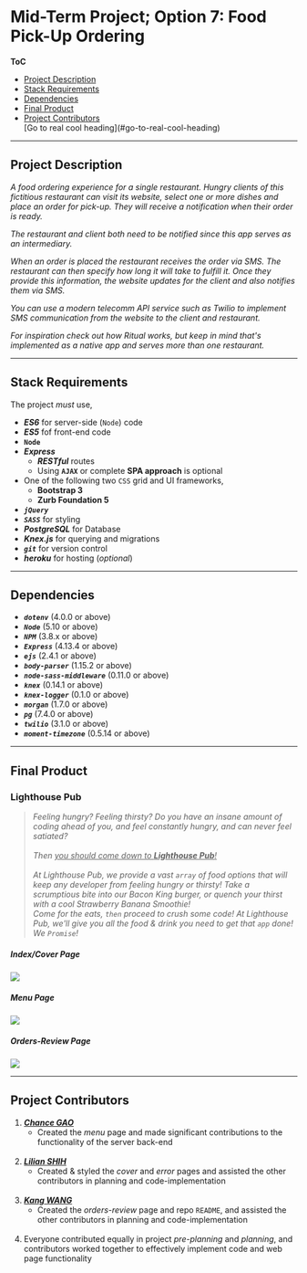 <h1>Mid-Term Project; Option 7: Food Pick-Up Ordering</h1>
<b>ToC</b>
<ul>
  <li><a href='project_description'>Project Description</a></li>
  <li><a href='stack_requirements'>Stack Requirements</a></li>
  <li><a href='dependencies'>Dependencies</a></li>
  <li><a href='final_product'>Final Product</a></li>
  <li><a href='contributors'>Project Contributors</a></li>
  [Go to real cool heading](#go-to-real-cool-heading)
</ul>
<hr>
<h2><a id='project_description'>Project Description</a></h2>
<em><p>
A food ordering experience for a single restaurant. Hungry clients of this fictitious restaurant can visit its website, select one or more dishes and place an order for pick-up. They will receive a notification when their order is ready.

The restaurant and client both need to be notified since this app serves as an intermediary.

When an order is placed the restaurant receives the order via SMS. The restaurant can then specify how long it will take to fulfill it. Once they provide this information, the website updates for the client and also notifies them via SMS.

You can use a modern telecomm API service such as Twilio to implement SMS communication from the website to the client and restaurant.

For inspiration check out how Ritual works, but keep in mind that's implemented as a native app and serves more than one restaurant.
</p></em>
<hr>
<h2><a id='stack_requirements'>Stack Requirements</a></h2>
<p>The project <em>must</em> use,
<ul>
  <li><b><em>ES6</em></b> for server-side (<code>Node</code>) code</li>
  <li><b><em>ES5</em></b> fof front-end code</li>
  <li><b><code>Node</code></b></li>
  <li><b><em>Express</em></b>
    <ul>
      <li><b><em>RESTful</em></b> routes</li>
      <li>Using <b><code>AJAX</code></b> or complete <b>SPA approach</b> is optional</li>
    </ul>
  </li>
  <li>One of the following two <code>CSS</code> grid and UI frameworks,
    <ul>
      <li><b>Bootstrap 3</b></li>
      <li><b>Zurb Foundation 5</b></li>
    </ul>
  </li>
  <li><b><em><code>jQuery</code></em></b></li>
  <li><b><em><code>SASS</code></em></b> for styling</li>
  <li><b><em>PostgreSQL</em></b> for Database</li>
  <li><b><em>Knex.js</em></b> for querying and migrations</li>
  <li><b><em><code>git</code></em></b> for version control</li>
  <li><b><em>heroku</em></b> for hosting (<i>optional</i>)</li>
</ul>
<hr>
<h2><a id='depenencies'>Dependencies</a></h2>
<ul>
  <li><b><em><code>dotenv</code></em></b> (4.0.0 or above)</li>
  <li><b><em><code>Node</code></em></b> (5.10 or above)</li>
  <li><b><em><code>NPM</code></em></b> (3.8.x or above)</li>
  <li><b><em><code>Express</code></em></b> (4.13.4 or above)</li>
  <li><b><em><code>ejs</code></em></b> (2.4.1 or above)</li>
  <li><b><em><code>body-parser</code></em></b> (1.15.2 or above)</li>
  <li><b><em><code>node-sass-middleware</code></em></b> (0.11.0 or above)</li>
  <li><b><em><code>knex</code></em></b> (0.14.1 or above)</li>
  <li><b><em><code>knex-logger</code></em></b> (0.1.0 or above)</li>
  <li><b><em><code>morgan</code></em></b> (1.7.0 or above)</li>
  <li><b><em><code>pg</code></em></b> (7.4.0 or above)</li>
  <li><b><em><code>twilio</code></em></b> (3.1.0 or above)</li>
  <li><b><em><code>moment-timezone</code></em></b> (0.5.14 or above)</li>
</ul>
<hr>
<h2><a id='final_product'>Final Product</a></h2>
<h3>Lighthouse Pub</h3>
<blockquote>
  <em><p>
    Feeling hungry? Feeling thirsty? Do you have an insane amount of coding ahead of you, and 
    feel constantly hungry, and can never feel satiated?
    <br><br>
    Then <u>you should come down to <b>Lighthouse Pub</b>!</u>
    <br><br>
    At Lighthouse Pub, we provide a vast <code>array</code> of food options that will keep any
    developer from feeling hungry or thirsty! 
    Take a scrumptious bite into our Bacon King burger, or quench your thirst with a cool Strawberry 
    Banana Smoothie!
    <br>Come for the eats, <code>then</code> proceed to crush some code!
    At Lighthouse Pub, we'll give you all the food & drink you need to get that <code>app</code> done!
    We <code>Promise</code>!
  </p></em>
</blockquote>
<h5><i>Index/Cover Page</i></h5>
<img src='https://github.com/chance-gao/LHL-midterm/blob/readme/imgs/lighthouse_pub_index_page.png'>
<h5><i>Menu Page</i></h5>
<img src='https://github.com/chance-gao/LHL-midterm/blob/readme/imgs/lighthouse_pub_menu_page.png'>
<h5><i>Orders-Review Page</i></h5>
<img src='https://github.com/chance-gao/LHL-midterm/blob/readme/imgs/lighthouse_pub_orders_page.png'>
<hr>
<h2><a id='project_contributors'>Project Contributors</a></h2>
<ol>
  <li><b><em><a href='https://github.com/chance-gao'>Chance GAO</a></em></b>
    <ul>
      <li>Created the <em>menu</em> page and made significant contributions to the 
      functionality of the server back-end</li>
    </ul>
  </li>
  <br>
  <li><b><em><a href='https://github.com/l-shih'>Lilian SHIH</a></em></b>
    <ul>
      <li>Created & styled the <i>cover</i> and <i>error</i> pages and assisted the other 
      contributors in planning and code-implementation</li>
    </ul>
  </li>
  <br>
  <li><b><em><a href='https://github.com/kdubss'>Kang WANG</a></em></b>
    <ul>
      <li>Created the <i>orders-review</i> page and repo <code>README</code>, and 
      assisted the other contributors in planning and code-implementation</li>
    </ul>
  </li>
  <br>
  <li>Everyone contributed equally in project <i>pre-planning</i> and <i>planning</i>, 
  and contributors worked together to effectively implement code and web page functionality</li>
</ol>